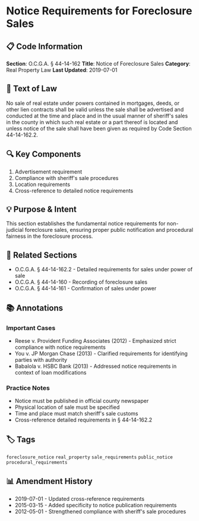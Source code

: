 # Notice Requirements for Foreclosure Sales

## 📋 Code Information
**Section**: O.C.G.A. § 44-14-162
**Title**: Notice of Foreclosure Sales
**Category**: Real Property Law
**Last Updated**: 2019-07-01

## 📝 Text of Law
No sale of real estate under powers contained in mortgages, deeds, or other lien contracts shall be valid unless the sale shall be advertised and conducted at the time and place and in the usual manner of sheriff's sales in the county in which such real estate or a part thereof is located and unless notice of the sale shall have been given as required by Code Section 44-14-162.2.

## 🔍 Key Components
1. Advertisement requirement
2. Compliance with sheriff's sale procedures
3. Location requirements
4. Cross-reference to detailed notice requirements

## 💡 Purpose & Intent
This section establishes the fundamental notice requirements for non-judicial foreclosure sales, ensuring proper public notification and procedural fairness in the foreclosure process.

## 🔗 Related Sections
- O.C.G.A. § 44-14-162.2 - Detailed requirements for sales under power of sale
- O.C.G.A. § 44-14-160 - Recording of foreclosure sales
- O.C.G.A. § 44-14-161 - Confirmation of sales under power

## 📚 Annotations
### Important Cases
- Reese v. Provident Funding Associates (2012) - Emphasized strict compliance with notice requirements
- You v. JP Morgan Chase (2013) - Clarified requirements for identifying parties with authority
- Babalola v. HSBC Bank (2013) - Addressed notice requirements in context of loan modifications

### Practice Notes
- Notice must be published in official county newspaper
- Physical location of sale must be specified
- Time and place must match sheriff's sale customs
- Cross-reference detailed requirements in § 44-14-162.2

## 🏷️ Tags
`foreclosure_notice` `real_property` `sale_requirements` `public_notice` `procedural_requirements`

## 📊 Amendment History
- 2019-07-01 - Updated cross-reference requirements
- 2015-03-15 - Added specificity to notice publication requirements
- 2012-05-01 - Strengthened compliance with sheriff's sale procedures
